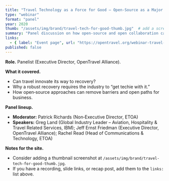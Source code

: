 ```yaml
---
title: "Travel Technology as a Force for Good — Open‑Source as a Major Opportunity"
type: "webinar"
format: "panel"
year: 2020
thumb: "/assets/img/brand/travel-tech-for-good-thumb.jpg"  # add a screenshot here (optional)
summary: "Panel discussion on how open‑source and open collaboration can accelerate travel’s recovery and innovation."
links:
  - { label: "Event page", url: "https://opentravel.org/webinar-travel-technology-as-a-force-for-good-open-source-a-major-opportunity/" }
published: false
---
```


**Role.** Panelist (Executive Director, OpenTravel Alliance).

**What it covered.**
- Can travel innovate its way to recovery?
- Why a robust recovery requires the industry to “get techie with it.”
- How open‑source approaches can remove barriers and open paths for business.

**Panel lineup.**
- **Moderator:** Patrick Richards (Non‑Executive Director, ETOA)  
- **Speakers:** Greg Land (Global Industry Leader – Aviation, Hospitality & Travel Related Services, IBM); Jeff Ernst Friedman (Executive Director, OpenTravel Alliance); Rachel Read (Head of Communications & Technology, ETOA)

**Notes for the site.**
- Consider adding a thumbnail screenshot at `/assets/img/brand/travel-tech-for-good-thumb.jpg`.
- If you have a recording, slide links, or recap post, add them to the `links:` list above.
